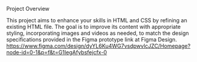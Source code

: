 Project Overview

This project aims to enhance your skills in HTML and CSS by refining an existing HTML file. The goal is to improve its content with appropriate styling, incorporating images and videos as needed, to match the design specifications provided in the Figma prototype link at Figma Design. 
https://www.figma.com/design/dyYL6Ku4WG7vsdpwvlcJZC/Homepage?node-id=0-1&p=f&t=G1IegAfybsfejcfx-0